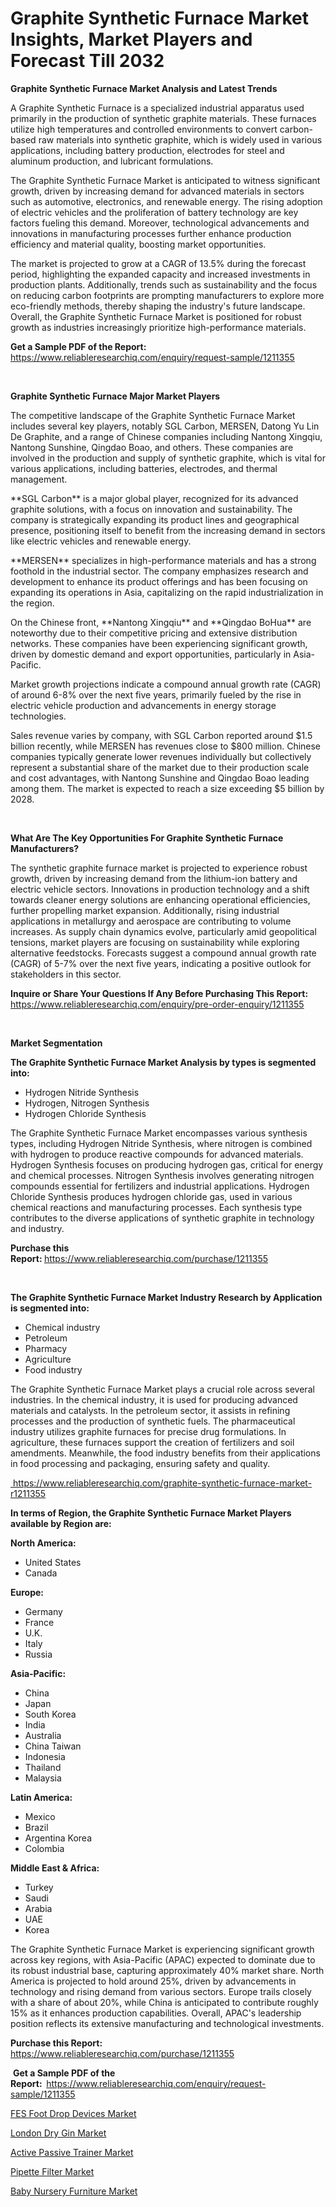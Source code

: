 <p><h1>Graphite Synthetic Furnace Market Insights, Market Players and Forecast Till 2032</h1></p><p><strong>Graphite Synthetic Furnace Market Analysis and Latest Trends</strong></p>
<p><p>A Graphite Synthetic Furnace is a specialized industrial apparatus used primarily in the production of synthetic graphite materials. These furnaces utilize high temperatures and controlled environments to convert carbon-based raw materials into synthetic graphite, which is widely used in various applications, including battery production, electrodes for steel and aluminum production, and lubricant formulations.</p><p>The Graphite Synthetic Furnace Market is anticipated to witness significant growth, driven by increasing demand for advanced materials in sectors such as automotive, electronics, and renewable energy. The rising adoption of electric vehicles and the proliferation of battery technology are key factors fueling this demand. Moreover, technological advancements and innovations in manufacturing processes further enhance production efficiency and material quality, boosting market opportunities.</p><p>The market is projected to grow at a CAGR of 13.5% during the forecast period, highlighting the expanded capacity and increased investments in production plants. Additionally, trends such as sustainability and the focus on reducing carbon footprints are prompting manufacturers to explore more eco-friendly methods, thereby shaping the industry's future landscape. Overall, the Graphite Synthetic Furnace Market is positioned for robust growth as industries increasingly prioritize high-performance materials.</p></p>
<p><strong>Get a Sample PDF of the Report:&nbsp;</strong> <a href="https://www.reliableresearchiq.com/enquiry/request-sample/1211355?utm_campaign=904&utm_medium=2&utm_source=Github&utm_content=ia&utm_term=24032025&utm_id=graphite-synthetic-furnace">https://www.reliableresearchiq.com/enquiry/request-sample/1211355</a></p>
<p>&nbsp;</p>
<p><strong>Graphite Synthetic Furnace Major Market Players</strong></p>
<p><p>The competitive landscape of the Graphite Synthetic Furnace Market includes several key players, notably SGL Carbon, MERSEN, Datong Yu Lin De Graphite, and a range of Chinese companies including Nantong Xingqiu, Nantong Sunshine, Qingdao Boao, and others. These companies are involved in the production and supply of synthetic graphite, which is vital for various applications, including batteries, electrodes, and thermal management.</p><p>**SGL Carbon** is a major global player, recognized for its advanced graphite solutions, with a focus on innovation and sustainability. The company is strategically expanding its product lines and geographical presence, positioning itself to benefit from the increasing demand in sectors like electric vehicles and renewable energy. </p><p>**MERSEN** specializes in high-performance materials and has a strong foothold in the industrial sector. The company emphasizes research and development to enhance its product offerings and has been focusing on expanding its operations in Asia, capitalizing on the rapid industrialization in the region.</p><p>On the Chinese front, **Nantong Xingqiu** and **Qingdao BoHua** are noteworthy due to their competitive pricing and extensive distribution networks. These companies have been experiencing significant growth, driven by domestic demand and export opportunities, particularly in Asia-Pacific. </p><p>Market growth projections indicate a compound annual growth rate (CAGR) of around 6-8% over the next five years, primarily fueled by the rise in electric vehicle production and advancements in energy storage technologies. </p><p>Sales revenue varies by company, with SGL Carbon reported around $1.5 billion recently, while MERSEN has revenues close to $800 million. Chinese companies typically generate lower revenues individually but collectively represent a substantial share of the market due to their production scale and cost advantages, with Nantong Sunshine and Qingdao Boao leading among them. The market is expected to reach a size exceeding $5 billion by 2028.</p></p>
<p>&nbsp;</p>
<p><strong>What Are The Key Opportunities For Graphite Synthetic Furnace Manufacturers?</strong></p>
<p><p>The synthetic graphite furnace market is projected to experience robust growth, driven by increasing demand from the lithium-ion battery and electric vehicle sectors. Innovations in production technology and a shift towards cleaner energy solutions are enhancing operational efficiencies, further propelling market expansion. Additionally, rising industrial applications in metallurgy and aerospace are contributing to volume increases. As supply chain dynamics evolve, particularly amid geopolitical tensions, market players are focusing on sustainability while exploring alternative feedstocks. Forecasts suggest a compound annual growth rate (CAGR) of 5-7% over the next five years, indicating a positive outlook for stakeholders in this sector.</p></p>
<p><strong>Inquire or Share Your Questions If Any Before Purchasing This Report:</strong> <a href="https://www.reliableresearchiq.com/enquiry/pre-order-enquiry/1211355?utm_campaign=904&utm_medium=2&utm_source=Github&utm_content=ia&utm_term=24032025&utm_id=graphite-synthetic-furnace">https://www.reliableresearchiq.com/enquiry/pre-order-enquiry/1211355</a></p>
<p>&nbsp;</p>
<p><strong>Market Segmentation</strong></p>
<p><strong>The Graphite Synthetic Furnace Market Analysis by types is segmented into:</strong></p>
<p><ul><li>Hydrogen Nitride Synthesis</li><li>Hydrogen, Nitrogen Synthesis</li><li>Hydrogen Chloride Synthesis</li></ul></p>
<p><p>The Graphite Synthetic Furnace Market encompasses various synthesis types, including Hydrogen Nitride Synthesis, where nitrogen is combined with hydrogen to produce reactive compounds for advanced materials. Hydrogen Synthesis focuses on producing hydrogen gas, critical for energy and chemical processes. Nitrogen Synthesis involves generating nitrogen compounds essential for fertilizers and industrial applications. Hydrogen Chloride Synthesis produces hydrogen chloride gas, used in various chemical reactions and manufacturing processes. Each synthesis type contributes to the diverse applications of synthetic graphite in technology and industry.</p></p>
<p><strong>Purchase this Report:&nbsp;</strong><a href="https://www.reliableresearchiq.com/purchase/1211355?utm_campaign=904&utm_medium=2&utm_source=Github&utm_content=ia&utm_term=24032025&utm_id=graphite-synthetic-furnace">https://www.reliableresearchiq.com/purchase/1211355</a></p>
<p>&nbsp;</p>
<p><strong>The Graphite Synthetic Furnace Market Industry Research by Application is segmented into:</strong></p>
<p><ul><li>Chemical industry</li><li>Petroleum</li><li>Pharmacy</li><li>Agriculture</li><li>Food industry</li></ul></p>
<p><p>The Graphite Synthetic Furnace Market plays a crucial role across several industries. In the chemical industry, it is used for producing advanced materials and catalysts. In the petroleum sector, it assists in refining processes and the production of synthetic fuels. The pharmaceutical industry utilizes graphite furnaces for precise drug formulations. In agriculture, these furnaces support the creation of fertilizers and soil amendments. Meanwhile, the food industry benefits from their applications in food processing and packaging, ensuring safety and quality.</p></p>
<p><a href="https://www.reliableresearchiq.com/graphite-synthetic-furnace-market-r1211355?utm_campaign=904&utm_medium=2&utm_source=Github&utm_content=ia&utm_term=24032025&utm_id=graphite-synthetic-furnace">&nbsp;https://www.reliableresearchiq.com/graphite-synthetic-furnace-market-r1211355</a></p>
<p><strong>In terms of Region, the Graphite Synthetic Furnace Market Players available by Region are:</strong></p>
<p>
    <p> <strong> North America: </strong>
        <ul>
            <li>United States</li>
            <li>Canada</li>
        </ul>
        </p> 
    <p> <strong> Europe: </strong>
        <ul>
            <li>Germany</li>
            <li>France</li>
            <li>U.K.</li>
            <li>Italy</li>
            <li>Russia</li>
        </ul>
        </p> 
    <p> <strong> Asia-Pacific: </strong>
        <ul>
            <li>China</li>
            <li>Japan</li>
            <li>South Korea</li>
            <li>India</li>
            <li>Australia</li>
            <li>China Taiwan</li>
            <li>Indonesia</li>
            <li>Thailand</li>
            <li>Malaysia</li>
        </ul>
        </p> 
    <p> <strong> Latin America: </strong>
        <ul>
            <li>Mexico</li>
            <li>Brazil</li>
            <li>Argentina Korea</li>
            <li>Colombia</li>
        </ul>
        </p> 
    <p> <strong> Middle East & Africa: </strong>
        <ul>
            <li>Turkey</li>
            <li>Saudi</li>
            <li>Arabia</li>
            <li>UAE</li>
            <li>Korea</li>
        </ul>
    </p>
    </p>
<p><p>The Graphite Synthetic Furnace Market is experiencing significant growth across key regions, with Asia-Pacific (APAC) expected to dominate due to its robust industrial base, capturing approximately 40% market share. North America is projected to hold around 25%, driven by advancements in technology and rising demand from various sectors. Europe trails closely with a share of about 20%, while China is anticipated to contribute roughly 15% as it enhances production capabilities. Overall, APAC's leadership position reflects its extensive manufacturing and technological investments.</p></p>
<p><strong>Purchase this Report: </strong><a href="https://www.reliableresearchiq.com/purchase/1211355?utm_campaign=904&utm_medium=2&utm_source=Github&utm_content=ia&utm_term=24032025&utm_id=graphite-synthetic-furnace">https://www.reliableresearchiq.com/purchase/1211355</a></p>
<p>&nbsp;<strong>Get a Sample PDF of the Report:&nbsp;&nbsp;</strong><a href="https://www.reliableresearchiq.com/enquiry/request-sample/1211355?utm_campaign=904&utm_medium=2&utm_source=Github&utm_content=ia&utm_term=24032025&utm_id=graphite-synthetic-furnace">https://www.reliableresearchiq.com/enquiry/request-sample/1211355</a></p>
<p><strong></strong></p>
<p><p><a href="https://github.com/elvutedipela/Market-Research-Report-List-1/blob/main/fes-foot-drop-devices-market.md?utm_campaign=904&utm_medium=2&utm_source=Github&utm_content=ia&utm_term=24032025&utm_id=graphite-synthetic-furnace">FES Foot Drop Devices Market</a></p><p><a href="https://github.com/sawrovpipolo/Market-Research-Report-List-1/blob/main/london-dry-gin-market.md?utm_campaign=904&utm_medium=2&utm_source=Github&utm_content=ia&utm_term=24032025&utm_id=graphite-synthetic-furnace">London Dry Gin Market</a></p><p><a href="https://github.com/ritooesiaba/Market-Research-Report-List-1/blob/main/active-passive-trainer-market.md?utm_campaign=904&utm_medium=2&utm_source=Github&utm_content=ia&utm_term=24032025&utm_id=graphite-synthetic-furnace">Active Passive Trainer Market</a></p><p><a href="https://github.com/nkbaroga/Market-Research-Report-List-1/blob/main/pipette-filter-market.md?utm_campaign=904&utm_medium=2&utm_source=Github&utm_content=ia&utm_term=24032025&utm_id=graphite-synthetic-furnace">Pipette Filter Market</a></p><p><a href="https://github.com/aarajlyre/Market-Research-Report-List-1/blob/main/baby-nursery-furniture-market.md?utm_campaign=904&utm_medium=2&utm_source=Github&utm_content=ia&utm_term=24032025&utm_id=graphite-synthetic-furnace">Baby Nursery Furniture Market</a></p></p>